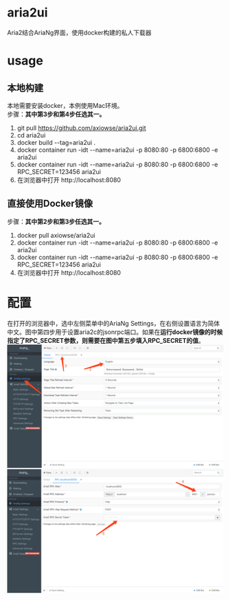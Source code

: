 # aria2ui
Aria2结合AriaNg界面，使用docker构建的私人下载器 

# usage  

## 本地构建 
本地需要安装docker，本例使用Mac环境。  
步骤：**其中第3步和第4步任选其一。**
1. git pull https://github.com/axiowse/aria2ui.git
2. cd aria2ui
3. docker build --tag=aria2ui .
4. docker container run -idt --name=aria2ui -p 8080:80 -p 6800:6800 -e aria2ui
5. docker container run -idt --name=aria2ui -p 8080:80 -p 6800:6800 -e RPC_SECRET=123456 aria2ui
6. 在浏览器中打开 http://localhost:8080 

## 直接使用Docker镜像
步骤：**其中第2步和第3步任选其一。**
1. docker pull axiowse/aria2ui
2. docker container run -idt --name=aria2ui -p 8080:80 -p 6800:6800 -e aria2ui
3. docker container run -idt --name=aria2ui -p 8080:80 -p 6800:6800 -e RPC_SECRET=123456 aria2ui
4. 在浏览器中打开 http://localhost:8080

# 配置

在打开的浏览器中，选中左侧菜单中的AriaNg Settings，在右侧设置语言为简体中文。图中第四步用于设置aria2c的jsonrpc端口。如果在**运行docker镜像的时候指定了RPC_SECRET参数，则需要在图中第五步填入RPC_SECRET的值**。![](./docs/step-one.png)![](./docs/step-two.png)
